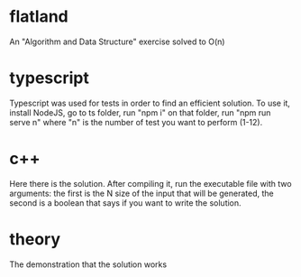 # flatland
An "Algorithm and Data Structure" exercise solved to O(n)

# typescript

Typescript was used for tests in order to find an efficient solution. To use it, install NodeJS, go to ts folder, run "npm i" on that folder, run "npm run serve n" where "n" is the number of test you want to perform (1-12).

# c++

Here there is the solution. After compiling it, run the executable file with two arguments: the first is the N size of the input that will be generated, the second is a boolean that says if you want to write the solution.

# theory

The demonstration that the solution works